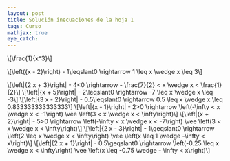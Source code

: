 ```yaml
---
layout: post
title: Solución inecuaciones de la hoja 1
tags: Curso
mathjax: true
eye_catch: 
---
```


\\[\frac{1}{x^3}\\]


\\[\left({x - 2}\right) - 1\leqslant0 \rightarrow  1 \leq x \wedge x \leq 3\\]

\\[\left|{2 x + 3}\right| - 4<0 \rightarrow  - \frac{7}{2} < x \wedge x < \frac{1}{2}\\]
\\[\left|{x + 5}\right| - 2\leqslant0 \rightarrow  -7 \leq x \wedge x \leq -3\\]
\\[\left|{3 x - 2}\right| - 0.5\leqslant0 \rightarrow  0.5 \leq x \wedge x \leq 0.833333333333333\\]
\\[\left|{x - 1}\right| - 2>0 \rightarrow  \left(-\infty < x \wedge x < -1\right) \vee \left(3 < x \wedge x < \infty\right)\\]
\\[\left|{x + 2}\right| - 5>0 \rightarrow  \left(-\infty < x \wedge x < -7\right) \vee \left(3 < x \wedge x < \infty\right)\\]
\\[\left|{2 x - 3}\right| - 1\geqslant0 \rightarrow  \left(2 \leq x \wedge x < \infty\right) \vee \left(x \leq 1 \wedge -\infty < x\right)\\]
\\[\left|{2 x + 1}\right| - 0.5\geqslant0 \rightarrow  \left(-0.25 \leq x \wedge x < \infty\right) \vee \left(x \leq -0.75 \wedge - \infty < x\right)\\]

